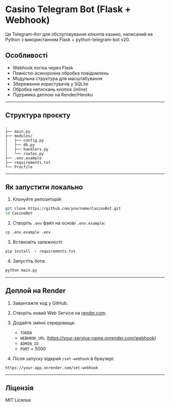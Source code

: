 # Casino Telegram Bot (Flask + Webhook)

Це Telegram-бот для обслуговування клієнтів казино, написаний на Python з використанням Flask + python-telegram-bot v20.

## Особливості

- Webhook логіка через Flask
- Повністю асинхронна обробка повідомлень
- Модульна структура для масштабування
- Збереження користувачів у SQLite
- Обробка натискань кнопок (inline)
- Підтримка деплою на Render/Heroku

---

## Структура проєкту

```
.
├── main.py
├── modules/
│   ├── config.py
│   ├── db.py
│   ├── handlers.py
│   └── routes.py
├── .env.example
├── requirements.txt
└── Procfile
```

---

## Як запустити локально

1. Клонуйте репозиторій:
```bash
git clone https://github.com/yourname/CasinoBot.git
cd CasinoBot
```

2. Створіть `.env` файл на основі `.env.example`:
```bash
cp .env.example .env
```

3. Встановіть залежності:
```bash
pip install -r requirements.txt
```

4. Запустіть бота:
```bash
python main.py
```

---

## Деплой на Render

1. Завантажте код у GitHub.
2. Створіть новий Web Service на [render.com](https://render.com).
3. Додайте змінні середовища:
    - `TOKEN`
    - `WEBHOOK_URL` (https://your-service-name.onrender.com/webhook)
    - `ADMIN_ID`
    - `PORT` = 5000

4. Після запуску відкрий `/set-webhook` в браузері:
```
https://your-app.onrender.com/set-webhook
```

---

## Ліцензія

MIT License
